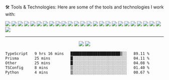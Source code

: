 🛠 Tools & Technologies:
Here are some of the tools and technologies I work with:

![](https://img.shields.io/badge/mac%20os-000000?style=for-the-badge&logo=apple&logoColor=white)
![](https://img.shields.io/badge/Windows-000000?style=for-the-badge&logo=windows&logoColor=white)
![](https://img.shields.io/badge/Notion-000000?style=for-the-badge&logo=notion&logoColor=white)
![](https://img.shields.io/badge/Next.js-000000?style=for-the-badge&logo=next.js&logoColor=white)
![](https://img.shields.io/badge/React-000000?style=for-the-badge&logo=react&logoColor=white)
![](https://img.shields.io/badge/TypeScript-000000?style=for-the-badge&logo=typescript&logoColor=white)
![](https://img.shields.io/badge/JavaScript-000000?style=for-the-badge&logo=javascript&logoColor=white)
![](https://img.shields.io/badge/Tailwind%20CSS-000000?style=for-the-badge&logo=tailwind-css&logoColor=white)
![](https://img.shields.io/badge/Sass-000000?style=for-the-badge&logo=sass&logoColor=white)
![](https://img.shields.io/badge/CSS3-000000?style=for-the-badge&logo=css3&logoColor=white)
![](https://img.shields.io/badge/HTML5-000000?style=for-the-badge&logo=html5&logoColor=white)
![](https://img.shields.io/badge/Laravel-000000?style=for-the-badge&logo=laravel&logoColor=white)
![](https://img.shields.io/badge/PHP-000000?style=for-the-badge&logo=php&logoColor=white)
![](https://img.shields.io/badge/Python-000000?style=for-the-badge&logo=python&logoColor=white)
![](https://img.shields.io/badge/MySQL-000000?style=for-the-badge&logo=mysql&logoColor=white)
![](https://img.shields.io/badge/Node.js-000000?style=for-the-badge&logo=node.js&logoColor=white)
![](https://img.shields.io/badge/jQuery-000000?style=for-the-badge&logo=jquery&logoColor=white)
![](https://img.shields.io/badge/Three.js-000000?style=for-the-badge&logo=three.js&logoColor=white)
![](https://img.shields.io/badge/Firebase-000000?style=for-the-badge&logo=firebase&logoColor=white)
![](https://img.shields.io/badge/JSON-000000?style=for-the-badge&logo=json&logoColor=white)
![](https://img.shields.io/badge/Git-000000?style=for-the-badge&logo=git&logoColor=white)
![](https://img.shields.io/badge/Docker-000000?style=for-the-badge&logo=docker&logoColor=white)
![](https://img.shields.io/badge/Cloud-000000?style=for-the-badge&logo=google-cloud&logoColor=white)
![](https://img.shields.io/badge/DevOps-000000?style=for-the-badge&logo=devops&logoColor=white)
![](https://img.shields.io/badge/Bootstrap-000000?style=for-the-badge&logo=bootstrap&logoColor=white)
![](https://img.shields.io/badge/Material%20UI-000000?style=for-the-badge&logo=material-ui&logoColor=white)


---

<p align="center" width="100%">
    <img src="https://github-readme-stats-beta-seven-64.vercel.app/api?username=eldevyas&count_private=true&show_icons=true&custom_title=Yassine's%20Github%20Stats:&theme=midnight-purple&border_radius=5&hide_border=true&include_all_commits=false"/>
    <img src="https://github-readme-streak-stats.herokuapp.com?user=eldevyas&theme=midnight-purple&border_radius=5&hide_border=true&date_format=M%20j%5B%2C%20Y%5D"/>
</p>

<!--START_SECTION:waka-->

```txt
TypeScript   9 hrs 16 mins   ██████████████████████▒░░   89.11 %
Prisma       25 mins         █░░░░░░░░░░░░░░░░░░░░░░░░   04.11 %
Other        25 mins         █░░░░░░░░░░░░░░░░░░░░░░░░   04.08 %
TSConfig     8 mins          ▒░░░░░░░░░░░░░░░░░░░░░░░░   01.40 %
Python       4 mins          ▒░░░░░░░░░░░░░░░░░░░░░░░░   00.67 %
```

<!--END_SECTION:waka-->
